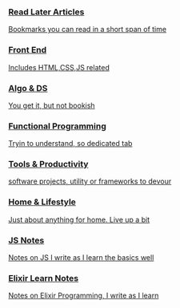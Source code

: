 <!-- Topics
  
[Bookmarks](/Links.md)

[JavascriptNotes](/JavascriptNotes.md)

[Learning Elixir](/LearningElixirNotes.md)

[mypage](/Lazydev/Mypage.md) -->

<div class="mywrapper">
    <!-- <a href="/Links.md"> -->
    <a href="{{ site.baseurl }}/Links.html">
        <div class="one">
            <h3>Read Later Articles</h3>
            <p>Bookmarks you can read in a short span of time </p>
        </div>
    </a>
    <a href="{{ site.baseurl }}/Links.html">
        <div class="two">
            <h3>Front End</h3>
            <p>Includes HTML,CSS,JS related </p>
        </div>
    </a>
   <a href="{{ site.baseurl }}/Links.html">
        <div class="three">
            <h3>Algo & DS</h3>
            <p>You get it, but not bookish </p>
        </div>
    </a>
    <a href="{{ site.baseurl }}/Links.html">
        <div class="four">
            <h3>Functional Programming</h3>
            <p>Tryin to understand, so dedicated tab</p>
        </div>
    </a>
    <a href="{{ site.baseurl }}/Links.html">
        <div class="five">
            <h3>Tools & Productivity</h3>
            <p>software projects, utility  or frameworks to devour</p>
        </div>
    </a>
   <a href="{{ site.baseurl }}/Links.html">
        <div class="six">
            <h3>Home & Lifestyle</h3>
            <p>Just about anything for home. Live up a bit</p>
        </div>
    </a>
    <a href="{{ site.baseurl }}/JavascriptNotes.html">
        <div class="jstut">
            <h3>JS Notes</h3>
            <p>Notes on JS I write as I learn the basics well</p>
        </div>
    </a>
    <a href="{{ site.baseurl }}/LearningElixirNotes.html">
        <div class="elixirtut">
            <h3>Elixir Learn Notes</h3>
            <p>Notes on Elixir Programming, I write as I learn</p>
        </div>
    </a>
</div>

